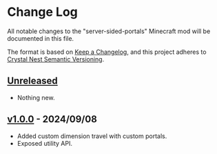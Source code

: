 # Change Log

All notable changes to the "server-sided-portals" Minecraft mod will be documented in this file.

The format is based on [Keep a Changelog](https://keepachangelog.com/en/1.0.0/),
and this project adheres to [Crystal Nest Semantic Versioning](https://crystalnest.it/#/versioning).

## [Unreleased]

- Nothing new.

## [v1.0.0] - 2024/09/08

- Added custom dimension travel with custom portals.
- Exposed utility API.

[Unreleased]: https://github.com/crystal-nest/server-sided-portals
[README]: https://github.com/crystal-nest/server-sided-portals#readme

[v1.0.0]: https://github.com/crystal-nest/server-sided-portals/releases?q=1.0.0
